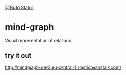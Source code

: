 [![Build Status](https://travis-ci.org/horoshenkih/mind-graph.svg?branch=master)](https://travis-ci.org/horoshenkih/mind-graph)

# mind-graph
Visual representation of relations

## try it out
http://mindgraph-dev2.eu-central-1.elasticbeanstalk.com/
